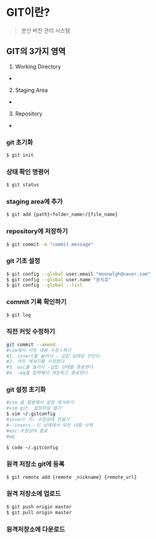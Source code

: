 # GIT이란?
>분산 버전 관리 시스템


## GIT의 3가지 영역
1. Working Directory
  - 
2. Staging Area
  - 
3. Repository
  - 


### git 초기화
```bash
$ git init
```


### 상태 확인 명령어

```bash
$ git status
```

### staging area에 추가
```bash
$ git add {path}<folder_name>/{file_name}
```


### repository에 저장하기
```bash
$ git commit -m "commit message"
```


### git 기초 설정

```bash
$ git config --global user.email "moonwlgh@naver.com"
$ git config --global user.name "문지호"
$ git config --global --list
```


### commit 기록 확인하기

```bash
$ git log
```

### 직전 커밋 수정하기

```bash
git commit --amend
#vim에서 커밋 내용 수정ㅏ하기
#1. insert를 눌러서 - 삽입 상태로 만든다
#2. 커밋 메세지를 수정한다
#3. esc를 눌러서 -삽입 상태를 종료한다
#4. :wq를 입력해서 저장하고 종료한다
```


### git 설정 초기화
```bash
#vim 을 활용해서 설정 제거하기
#vim git  설정파일 열기
$ vim ~/.gitconfig
#insert 키: 수정상태 만들기
#--insert--인 상태에서 모든 내용 삭제
#esc:수정상태 종료
#wq

$ code ~/.gitconfig
```


### 원격 저장소 git에 등록

```bash 
$ git remote add {remote _nickname} {remote_url}
```

### 원격 저장소에 업로드
```bash
$ git push origin master
$ git pull origin master

```


### 원격저장소에 다운로드

``` bash


```